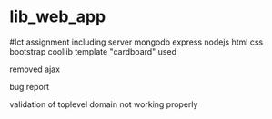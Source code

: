# lib_web_app
#Ict assignment
including server
mongodb
express
nodejs
html
css
bootstrap
coollib template "cardboard" used


removed ajax

bug report

validation of toplevel domain not working properly

